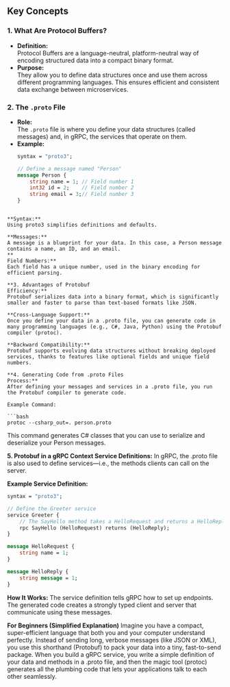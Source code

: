 ## **Key Concepts**

### **1. What Are Protocol Buffers?**
- **Definition:**  
  Protocol Buffers are a language-neutral, platform-neutral way of encoding structured data into a compact binary format.
- **Purpose:**  
  They allow you to define data structures once and use them across different programming languages. This ensures efficient and consistent data exchange between microservices.

### **2. The `.proto` File**
- **Role:**  
  The `.proto` file is where you define your data structures (called messages) and, in gRPC, the services that operate on them.
- **Example:**
  ```proto
  syntax = "proto3";

  // Define a message named "Person"
  message Person {
      string name = 1; // Field number 1
      int32 id = 2;    // Field number 2
      string email = 3;// Field number 3
  }
```

**Syntax:**
Using proto3 simplifies definitions and defaults.

**Messages:**
A message is a blueprint for your data. In this case, a Person message contains a name, an ID, and an email.
**
Field Numbers:**
Each field has a unique number, used in the binary encoding for efficient parsing.

**3. Advantages of Protobuf
Efficiency:**
Protobuf serializes data into a binary format, which is significantly smaller and faster to parse than text-based formats like JSON.

**Cross-Language Support:**
Once you define your data in a .proto file, you can generate code in many programming languages (e.g., C#, Java, Python) using the Protobuf compiler (protoc).

**Backward Compatibility:**
Protobuf supports evolving data structures without breaking deployed services, thanks to features like optional fields and unique field numbers.

**4. Generating Code from .proto Files
Process:**
After defining your messages and services in a .proto file, you run the Protobuf compiler to generate code.

Example Command:

```bash
protoc --csharp_out=. person.proto
```
This command generates C# classes that you can use to serialize and deserialize your Person messages.

**5. Protobuf in a gRPC Context
Service Definitions:**
In gRPC, the .proto file is also used to define services—i.e., the methods clients can call on the server.

**Example Service Definition:**

```proto
syntax = "proto3";

// Define the Greeter service
service Greeter {
    // The SayHello method takes a HelloRequest and returns a HelloReply
    rpc SayHello (HelloRequest) returns (HelloReply);
}

message HelloRequest {
    string name = 1;
}

message HelloReply {
    string message = 1;
}
```
**How It Works:**
The service definition tells gRPC how to set up endpoints. The generated code creates a strongly typed client and server that communicate using these messages.

**For Beginners (Simplified Explanation)**
Imagine you have a compact, super-efficient language that both you and your computer understand perfectly. Instead of sending long, verbose messages (like JSON or XML), you use this shorthand (Protobuf) to pack your data into a tiny, fast-to-send package. When you build a gRPC service, you write a simple definition of your data and methods in a .proto file, and then the magic tool (protoc) generates all the plumbing code that lets your applications talk to each other seamlessly.